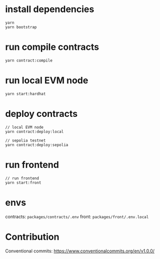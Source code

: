 # install dependencies
```
yarn
yarn bootstrap
```
# run compile contracts
```
yarn contract:compile
```
# run local EVM node
```
yarn start:hardhat
```
# deploy contracts
```
// local EVM node
yarn contract:deploy:local

// sepolia testnet
yarn contract:deploy:sepolia
```
# run frontend
```
// run frontend
yarn start:front
```
# envs
contracts: `packages/contracts/.env`
front: `packages/front/.env.local`
# Contribution
Conventional commits: https://www.conventionalcommits.org/en/v1.0.0/
